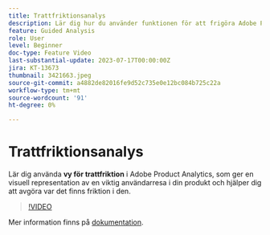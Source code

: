 ```yaml
---
title: Trattfriktionsanalys
description: Lär dig hur du använder funktionen för att frigöra Adobe Product Analytics, som ger en visuell representation av en viktig användarresa i din produkt och hjälper dig att avgöra var det finns friktion i den.
feature: Guided Analysis
role: User
level: Beginner
doc-type: Feature Video
last-substantial-update: 2023-07-17T00:00:00Z
jira: KT-13673
thumbnail: 3421663.jpeg
source-git-commit: a4882de82016fe9d52c735e0e12bc084b725c22a
workflow-type: tm+mt
source-wordcount: '91'
ht-degree: 0%

---
```



# Trattfriktionsanalys

Lär dig använda **vy för trattfriktion** i Adobe Product Analytics, som ger en visuell representation av en viktig användarresa i din produkt och hjälper dig att avgöra var det finns friktion i den.

>[!VIDEO](https://video.tv.adobe.com/v/3421663/?learn=on)

Mer information finns på [dokumentation](https://experienceleague.adobe.com/docs/analytics-platform/using/guided-analysis/funnel/friction.html).

